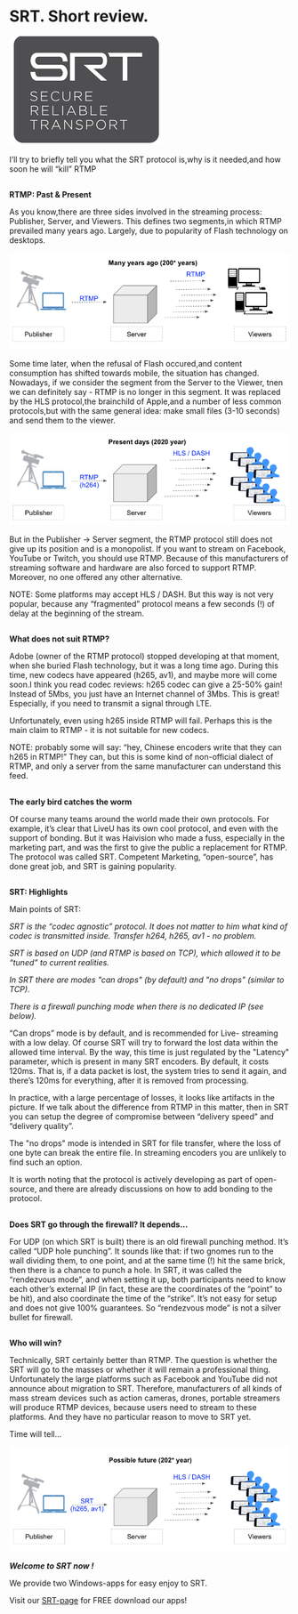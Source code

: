 **SRT. Short review.**
==

![](ww6.png)

I’ll try to briefly tell you what the SRT protocol is,why is it needed,and how soon he will “kill” RTMP
##

**RTMP: Past & Present**

As you know,there are three sides involved in the streaming process: Publisher, Server, and Viewers. This defines two segments,in which RTMP prevailed many years ago. Largely, due to popularity of Flash technology on desktops.

![](ww7.png)

Some time later, when the refusal of Flash occured,and content consumption has shifted towards mobile, the situation has changed. Nowadays, if we consider the segment from the Server to the Viewer, tnen we can definitely say - RTMP is no longer in this segment. It was replaced by the HLS protocol,the brainchild of Apple,and a number of less common protocols,but with the same general idea: make small files (3-10 seconds) and send them to the viewer.

![](ww8.png)

But in the Publisher → Server segment, the RTMP protocol still does not give up its position and is a monopolist. If you want to stream on Facebook, YouTube or Twitch, you should use RTMP. Because of this manufacturers of streaming software and hardware are also forced to support RTMP. Moreover, no one offered any other alternative.


NOTE: Some platforms may accept HLS / DASH. But this way is not very popular, because any “fragmented” protocol means a few seconds (!) of delay at the beginning of the stream.
##

**What does not suit RTMP?**

Adobe (owner of the RTMP protocol) stopped developing at that moment, when she buried Flash technology, but it was a long time ago. During this time, new codecs have appeared (h265, av1), and maybe more will come soon.I think you read codec reviews: h265 codec can give a 25-50% gain! Instead of 5Mbs, you just have an Internet channel of 3Mbs. This is great! Especially, if you need to transmit a signal through LTE.


Unfortunately, even using h265 inside RTMP will fail. Perhaps this is the main claim to RTMP - it is not suitable for new codecs.


NOTE: probably some will say: “hey, Chinese encoders write that they can h265 in RTMP!” They can, but this is some kind of non-official dialect of RTMP, and only a server from the same manufacturer can understand this feed.
##

**The early bird catches the worm**

Of course many teams  around the world made their own protocols. For example, it’s clear that LiveU has its own cool protocol, and even with the support of bonding. But it was Haivision who made a fuss, especially in the marketing part, and was the first to give the public a replacement for RTMP. The protocol was called SRT.
Competent Marketing, “open-source”, has done great job, and SRT is gaining popularity.
##

**SRT: Highlights**

Main points of SRT:

*SRT is the “codec agnostic” protocol. It does not matter to him what kind of codec is transmitted inside. Transfer h264, h265, av1 - no problem.*

*SRT is based on UDP (and RTMP is based on TCP), which allowed it to be “tuned” to current realities.*

*In SRT there are modes "can drops" (by default) and "no drops" (similar to TCP).*

*There is a firewall punching mode when there is no dedicated IP (see below).*

“Can drops” mode is by default, and is recommended for Live- streaming with a low delay. Of course SRT will try to forward the lost data within the allowed time interval.
By the way, this time is just regulated by the "Latency" parameter, which is present in many SRT encoders. By default, it costs 120ms. That is, if a data packet is lost, the system tries to send it again, and there’s 120ms for everything, after it is removed from processing.

In practice, with a large percentage of losses, it looks like artifacts in the picture. If we talk about the difference from RTMP in this matter, then in SRT you can setup the degree of compromise between “delivery speed” and “delivery quality”.

The "no drops" mode is intended in SRT for file transfer, where the loss of one byte can break the entire file. In streaming encoders you are unlikely to find such an option.

It is worth noting that the protocol is actively developing as part of open-source, and there are already discussions on how to add bonding to the protocol.
##

**Does SRT go through the firewall? It depends…**

For UDP (on which SRT is built) there is an old firewall punching method. It’s called “UDP hole punching”. It sounds like that: if two gnomes run to the wall dividing them, to one point, and at the same time (!) hit the same brick, then there is a chance to punch a hole. In SRT, it was called the “rendezvous mode”, and when setting it up, both participants need to know each other’s external IP (in fact, these are the coordinates of the “point” to be hit), and also coordinate the time of the “strike”.
It’s not easy for setup and does not give 100% guarantees. So “rendezvous mode” is not a silver bullet for firewall.
##

**Who will win?**

Technically, SRT certainly better than RTMP. The question is whether the SRT will go to the masses or whether it will remain a professional thing. 
Unfortunately the large platforms such as Facebook and YouTube did not announce about migration to SRT. 
Therefore, manufacturers of all kinds of mass stream devices such as action cameras, drones, portable streamers will produce RTMP devices, because users need to stream to these platforms. And they have no particular reason to move to SRT yet.

Time will tell...

![](ww9.png)

***Welcome to SRT now !***

We provide two Windows-apps for easy enjoy to SRT.

Visit our [SRT-page](https://garaninapps.com/srt) for FREE download our apps!
